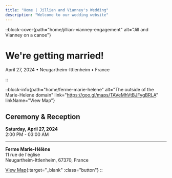 ```yaml
---
title: "Home | Jillian and Vianney's Wedding"
description: "Welcome to our wedding website"
---
```


::block-cover{path="home/jillian-vianney-engagement" alt="Jill and Vianney on a canoe"}

# We're getting married!

April 27, 2024 • Neugartheim-Ittlenheim • France

::

::block-info{path="home/ferme-marie-helene" alt="The outside of the Marie-Helene domain" link="https://goo.gl/maps/TAVeMhVtBJFygBRLA" linkName="View Map"}

## Ceremony & Reception

**Saturday, April 27, 2024** \
2:00 PM - 03:00 AM

---

**Ferme Marie-Hélène** \
11 rue de l'église \
Neugartheim-Ittlenheim, 67370, France

[View Map](https://goo.gl/maps/TAVeMhVtBJFygBRLA){:target="\_blank" :class="button"}
::
